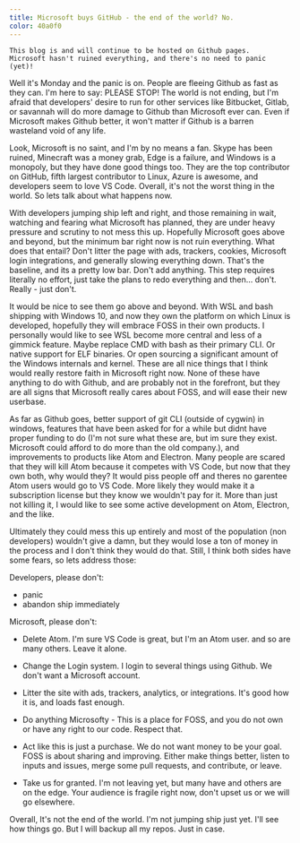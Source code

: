 ```yaml
---
title: Microsoft buys GitHub - the end of the world? No.
color: 40a0f0
---
```


```
This blog is and will continue to be hosted on Github pages.
Microsoft hasn't ruined everything, and there's no need to panic (yet)!
```

Well it's Monday and the panic is on. People are fleeing Github as fast as they can. I'm here to say: PLEASE STOP!
The world is not ending, but I'm afraid that developers' desire to run for other services like Bitbucket, Gitlab,
or savannah will do more damage to Github than Microsoft ever can. Even if Microsoft makes Github better, it won't
matter if Github is a barren wasteland void of any life.

Look, Microsoft is no saint, and I'm by no means a fan. Skype has been ruined, Minecraft was a money grab, 
Edge is a failure, and Windows is a monopoly, but they have done good things too. They are the top contributor on GitHub,
fifth largest contributor to Linux, Azure is awesome, and developers seem to love VS Code. Overall, it's not 
the worst thing in the world. So lets talk about what happens now.

With developers jumping ship left and right, and those remaining in wait, watching and fearing
what Microsoft has planned, they are under heavy pressure and scrutiny to not mess this up.
Hopefully Microsoft goes above and beyond, but the minimum bar right now is not ruin everything.
What does that entail? Don't litter the page with ads, trackers, cookies, Microsoft login integrations,
and generally slowing everything down. That's the baseline, and its a pretty low bar. Don't add anything.
This step requires literally no effort, just take the plans to redo everything and then... don't. 
Really - just don't.

It would be nice to see them go above and beyond. With WSL and bash shipping with Windows 10, and now they
own the platform on which Linux is developed, hopefully they will embrace FOSS in their own products.
I personally would like to see WSL become more central and less of a gimmick feature. Maybe replace CMD
with bash as their primary CLI. Or native support for ELF binaries. Or open sourcing a significant amount
of the Windows internals and kernel. These are all nice things that I think would really restore faith in
Microsoft right now. None of these have anything to do with Github, and are probably not in the forefront,
but they are all signs that Microsoft really cares about FOSS, and will ease their new userbase.

As far as Github goes, better support of git CLI (outside of cygwin) in windows, features that have been asked
for for a while but didnt have proper funding to do (I'm not sure what these are, but im sure they exist.
Microsoft could afford to do more than the old company.), and improvements to products like Atom and Electron.
Many people are scared that they will kill Atom because it competes with VS Code, but now that they own both,
why would they? It would piss people off and theres no garentee Atom users would go to VS Code. More likely
they would make it a subscription license but they know we wouldn't pay for it. More than just not killing it,
I would like to see some active development on Atom, Electron, and the like.

Ultimately they could mess this up entirely and most of the population (non developers) wouldn't give a damn,
but they would lose a ton of money in the process and I don't think they would do that. Still, I think both
sides have some fears, so lets address those:

Developers, please don't:
- panic
- abandon ship immediately

Microsoft, please don't:
 - Delete Atom. I'm sure VS Code is great, but I'm an Atom user. and so are many others. Leave it alone.
 
 - Change the Login system. I login to several things using Github. We don't want a Microsoft account.
 
 - Litter the site with ads, trackers, analytics, or integrations. It's good how it is, and loads fast enough.
 
 - Do anything Microsofty - This is a place for FOSS, and you do not own or have any right to our code. Respect that.
 
 - Act like this is just a purchase. We do not want money to be your goal. FOSS is about sharing and improving.
 Either make things better, listen to inputs and issues, merge some pull requests, and contribute, or leave.
 
 - Take us for granted. I'm not leaving yet, but many have and others are on the edge. Your audience is fragile
 right now, don't upset us or we will go elsewhere.
 
 
 Overall, It's not the end of the world. I'm not jumping ship just yet. I'll see how things go. But I will backup
 all my repos. Just in case.
